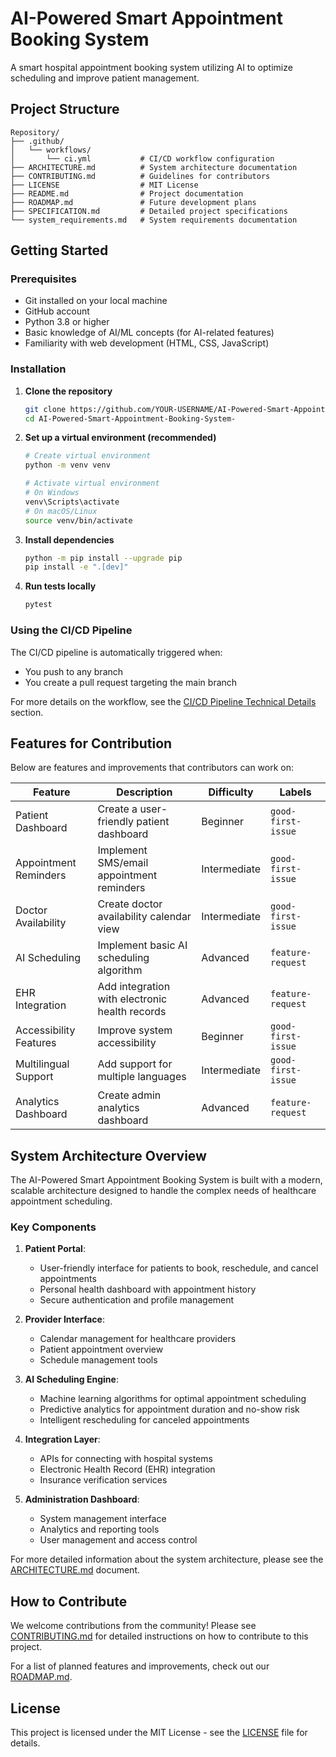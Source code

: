 # AI-Powered Smart Appointment Booking System

A smart hospital appointment booking system utilizing AI to optimize scheduling and improve patient management.

## Project Structure
```
Repository/
├── .github/
│   └── workflows/
│       └── ci.yml           # CI/CD workflow configuration
├── ARCHITECTURE.md          # System architecture documentation
├── CONTRIBUTING.md          # Guidelines for contributors
├── LICENSE                  # MIT License
├── README.md                # Project documentation
├── ROADMAP.md               # Future development plans
├── SPECIFICATION.md         # Detailed project specifications
└── system_requirements.md   # System requirements documentation
```

## Getting Started

### Prerequisites
- Git installed on your local machine
- GitHub account
- Python 3.8 or higher
- Basic knowledge of AI/ML concepts (for AI-related features)
- Familiarity with web development (HTML, CSS, JavaScript)

### Installation

1. **Clone the repository**
   ```bash
   git clone https://github.com/YOUR-USERNAME/AI-Powered-Smart-Appointment-Booking-System-.git
   cd AI-Powered-Smart-Appointment-Booking-System-
   ```

2. **Set up a virtual environment (recommended)**
   ```bash
   # Create virtual environment
   python -m venv venv
   
   # Activate virtual environment
   # On Windows
   venv\Scripts\activate
   # On macOS/Linux
   source venv/bin/activate
   ```

3. **Install dependencies**
   ```bash
   python -m pip install --upgrade pip
   pip install -e ".[dev]"
   ```

4. **Run tests locally**
   ```bash
   pytest
   ```

### Using the CI/CD Pipeline

The CI/CD pipeline is automatically triggered when:
- You push to any branch
- You create a pull request targeting the main branch

For more details on the workflow, see the [CI/CD Pipeline Technical Details](#cicd-pipeline-technical-details) section.

## Features for Contribution

Below are features and improvements that contributors can work on:

| Feature | Description | Difficulty | Labels |
|---------|-------------|------------|--------|
| Patient Dashboard | Create a user-friendly patient dashboard | Beginner | `good-first-issue` |
| Appointment Reminders | Implement SMS/email appointment reminders | Intermediate | `good-first-issue` |
| Doctor Availability | Create doctor availability calendar view | Intermediate | `good-first-issue` |
| AI Scheduling | Implement basic AI scheduling algorithm | Advanced | `feature-request` |
| EHR Integration | Add integration with electronic health records | Advanced | `feature-request` |
| Accessibility Features | Improve system accessibility | Beginner | `good-first-issue` |
| Multilingual Support | Add support for multiple languages | Intermediate | `good-first-issue` |
| Analytics Dashboard | Create admin analytics dashboard | Advanced | `feature-request` |

## System Architecture Overview

The AI-Powered Smart Appointment Booking System is built with a modern, scalable architecture designed to handle the complex needs of healthcare appointment scheduling.

### Key Components

1. **Patient Portal**:
   - User-friendly interface for patients to book, reschedule, and cancel appointments
   - Personal health dashboard with appointment history
   - Secure authentication and profile management

2. **Provider Interface**:
   - Calendar management for healthcare providers
   - Patient appointment overview
   - Schedule management tools

3. **AI Scheduling Engine**:
   - Machine learning algorithms for optimal appointment scheduling
   - Predictive analytics for appointment duration and no-show risk
   - Intelligent rescheduling for canceled appointments

4. **Integration Layer**:
   - APIs for connecting with hospital systems
   - Electronic Health Record (EHR) integration
   - Insurance verification services

5. **Administration Dashboard**:
   - System management interface
   - Analytics and reporting tools
   - User management and access control

For more detailed information about the system architecture, please see the [ARCHITECTURE.md](ARCHITECTURE.md) document.

## How to Contribute

We welcome contributions from the community! Please see [CONTRIBUTING.md](CONTRIBUTING.md) for detailed instructions on how to contribute to this project.

For a list of planned features and improvements, check out our [ROADMAP.md](ROADMAP.md).

## License

This project is licensed under the MIT License - see the [LICENSE](LICENSE) file for details.
